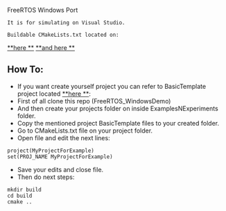 FreeRTOS Windows Port
```
It is for simulating on Visual Studio.

Buildable CMakeLists.txt located on:
```
[**here **](https://github.com/MSLM-Electric/FreeRTOS_WindowsDemo/tree/master/ExamplesNExperiments/BasicTemplate)
[**and here **](https://github.com/MSLM-Electric/FreeRTOS_WindowsDemo/tree/master/ExamplesNExperiments/RTOSdebuggingTips-Tricks/FindingBugWithBitLoggerList)


How To:
-------

- If you want create yourself project you can refer to BasicTemplate project located 
[**here **](https://github.com/MSLM-Electric/FreeRTOS_WindowsDemo/tree/master/ExamplesNExperiments/BasicTemplate):
- First of all clone this repo (FreeRTOS_WindowsDemo)
- And then create your projects folder on inside ExamplesNExperiments folder.
- Copy the mentioned project BasicTemplate files to your created folder.
- Go to CMakeLists.txt file on your project folder.
- Open file and edit the next lines:
```
project(MyProjectForExample)
set(PROJ_NAME MyProjectForExample)
```
- Save your edits and close file.
- Then do next steps:
```
mkdir build
cd build
cmake ..
```
